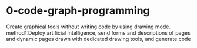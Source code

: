 # 0-code-graph-programming
Create graphical tools without writing code by using drawing mode.
method1:Deploy artificial intelligence, send forms and descriptions of pages and dynamic pages drawn with dedicated drawing tools, and generate code
